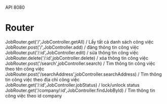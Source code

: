 API 8080
# Router 
JobRouter.get('/',JobController.getAll) / Lấy tất cả danh sách công việc
JobRouter.post('/',JobController.add) / đăng thông tin công việc 
JobRouter.put('/:id',JobController.edit) / sửa thông tin công việc
JobRouter.delete('/:id',jobController.delete) / xóa thông tin công việc
JobRouter.post('/search',jobController.search) / Tìm thông tin công việc theo tên công việc
JobRouter.post('/searchAddress',jobController.searchAddress) / Tìm thông tin công việc theo địa chỉ công việc
JobRouter.get('/:id',JobController.jobStatus) / lock/unlock status
JobRouter.get('/company/:id',JobController.findJobById) / Tìm thông tin công việc theo id company